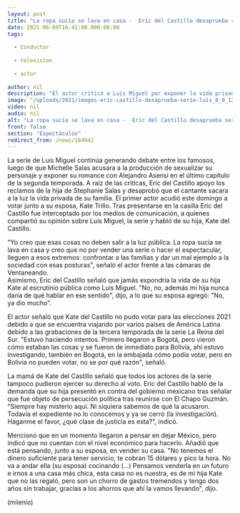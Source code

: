 ```yaml
---
layout: post
title: "La ropa sucia se lava en casa -  Eric del Castillo desaprueba serie de Luis Miguel; apoya a Michelle Salas"
date: 2021-06-09T16:41:00.000-06:00
tags:
  
  - Conductor
  
  - television
  
  - actor
  
author: nil
description: "El actor criticó a Luis Miguel por exponer la vida privada de su hija, Michelle; además habló de la demanda de Kate del Castillo en contra del gobierno mexicano. "
image: "/uploads/2021/images-eric-castillo-desaprueba-serie-luis_0_0_1200_747.jpg"
video: nil
audio: nil
alt: "La ropa sucia se lava en casa -  Eric del Castillo desaprueba serie de Luis Miguel; apoya a Michelle Salas"
front: false
section: "Espectáculos"
redirect_from: /news/184942
---
```


La serie de Luis Miguel continúa generando debate entre los famosos, luego de que Michelle Salas acusara a la producción de sexualizar su personaje y exponer su romance con Alejandro Asensi en el último capítulo de la segunda temporada. A raíz de las críticas, Eric del Castillo apoyo los reclamos de la hija de Stephanie Salas y desaprobó que el cantante sacara a la luz la vida privada de su familia.  El primer actor acudió este domingo a votar junto a su esposa, Kate Trillo. Tras presentarse en la casilla Eric del Castillo fue interceptado por los medios de comunicación, a quienes compartió su opinión sobre Luis Miguel, la serie y habló de su hija, Kate del Castillo. 

"Yo creo que esas cosas no deben salir a la luz pública. La ropa sucia se lava en casa y creo que no por vender una serie o hacer el espectacular, lleguen a esos extremos: confrontar a las familias y dar un mal ejemplo a la sociedad con esas posturas", señaló el actor frente a las cámaras de Ventaneando.  
Asimismo, Eric del Castillo señaló que jamás expondría la vida de su hija Kate al escrutinio pública como Luis Miguel. "No, no, además mi hija nunca daría de qué hablar en ese sentido", dijo, a lo que su esposa agregó: "No, ya dio mucho".  

El actor señaló que Kate del Castillo no pudo votar para las elecciones 2021 debido a que se encuentra viajando por varios países de América Latina debido a las grabaciones de la tercera temporada de la serie La Reina del Sur. "Estuvo haciendo intentos. Primero llegaron a Bogotá, pero vieron cómo estaban las cosas y se fueron de inmediato para Bolivia, ahí estuvo investigando, también en Bogotá, en la embajada cómo podía votar, pero en Bolivia no pueden votar, no se por qué razón", señaló.

La mamá de Kate del Castillo señaló que todos los actores de la serie tampoco pudieron ejercer su derecho al voto. Eric del Castillo habló de la demanda que su hija presentó en contra del gobierno mexicano tras señalar que fue objeto de persecución política tras reunirse con El Chapo Guzmán. 
"Siempre hay misterio aquí. Ni siquiera sabemos de qué la acusaron. Todavía el expediente no lo conocemos y ya se cerró (la investigación). Háganme el favor, ¿qué clase de justicia es esta?", indicó.  

Mencionó que en un momento llegaron a pensar en dejar México, pero indicó que no cuentan con el nivel económico para hacerlo. Añadió que está pensando, junto a su esposa, en vender su casa.  "No tenemos el dinero suficiente para tener servicio, te cobran 15 dólares y pico la hora. No va a andar ella (su esposa) cocinando (...) Pensamos venderla en un futuro e irnos a una casa más chica, esta casa no es nuestra, es de mi hija Kate que no las regaló, pero son un chorro de gastos tremendos  y tengo dos años sin trabajar, gracias a los ahorros que ahí la vamos llevando", dijo.   

(milenio)